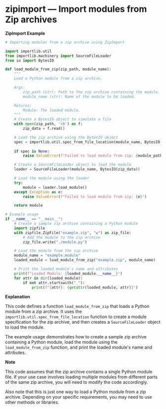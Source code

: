 # zipimport — Import modules from Zip archives

**ZipImport Example**
```python
# Importing modules from a zip archive using ZipImport

import importlib.util
from importlib.machinery import SourceFileLoader
from io import BytesIO

def load_module_from_zip(zip_path, module_name):
    """
    Load a Python module from a zip archive.

    Args:
        zip_path (str): Path to the zip archive containing the module.
        module_name (str): Name of the module to be loaded.

    Returns:
        Module: The loaded module.
    """
    # Create a BytesIO object to simulate a file
    with open(zip_path, 'rb') as f:
        zip_data = f.read()

    # Load the zip archive using the BytesIO object
    spec = importlib.util.spec_from_file_location(module_name, BytesIO(zip_data))
    
    if spec is None:
        raise ValueError(f"Failed to load module from zip: {module_path}")

    # Create a SourceFileLoader object to load the module
    loader = SourceFileLoader(module_name, BytesIO(zip_data))

    # Load the module using the loader
    try:
        module = loader.load_module()
    except Exception as e:
        raise ValueError(f"Failed to load module from zip: {e}")

    return module

# Example usage
if __name__ == "__main__":
    # Create a sample zip archive containing a Python module
    import zipfile
    with zipfile.ZipFile("example.zip", "w") as zip_file:
        # Add the module to the zip archive
        zip_file.write("./module.py")

    # Load the module from the zip archive
    module_name = "example.module"
    loaded_module = load_module_from_zip("example.zip", module_name)

    # Print the loaded module's name and attributes
    print(f"Loaded Module: {loaded_module.__name__}")
    for attr in dir(loaded_module):
        if not attr.startswith("_"):
            print(f"{attr}: {getattr(loaded_module, attr)}")
```

**Explanation**

This code defines a function `load_module_from_zip` that loads a Python module from a zip archive. It uses the `importlib.util.spec_from_file_location` function to create a module specification for the zip archive, and then creates a `SourceFileLoader` object to load the module.

The example usage demonstrates how to create a sample zip archive containing a Python module, load the module using the `load_module_from_zip` function, and print the loaded module's name and attributes.

**Note**

This code assumes that the zip archive contains a single Python module file. If your use case involves loading multiple modules from different parts of the same zip archive, you will need to modify the code accordingly.

Also note that this is just one way to load a Python module from a zip archive. Depending on your specific requirements, you may need to use other methods or libraries.
